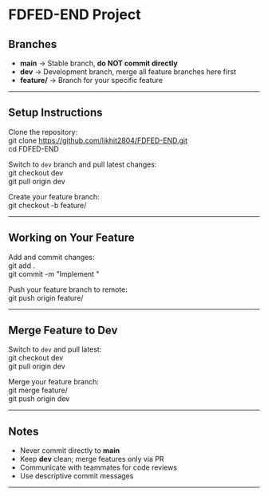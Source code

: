 # FDFED-END Project

## Branches
- **main** → Stable branch, **do NOT commit directly**
- **dev** → Development branch, merge all feature branches here first
- **feature/<name>** → Branch for your specific feature

---

## Setup Instructions

Clone the repository:  
git clone https://github.com/likhit2804/FDFED-END.git  
cd FDFED-END

Switch to `dev` branch and pull latest changes:  
git checkout dev  
git pull origin dev

Create your feature branch:  
git checkout -b feature/<your-feature>

---

## Working on Your Feature

Add and commit changes:  
git add .  
git commit -m "Implement <feature>"

Push your feature branch to remote:  
git push origin feature/<your-feature>

---

## Merge Feature to Dev

Switch to `dev` and pull latest:  
git checkout dev  
git pull origin dev

Merge your feature branch:  
git merge feature/<your-feature>  
git push origin dev

---

## Notes

- Never commit directly to **main**
- Keep **dev** clean; merge features only via PR
- Communicate with teammates for code reviews
- Use descriptive commit messages

---

